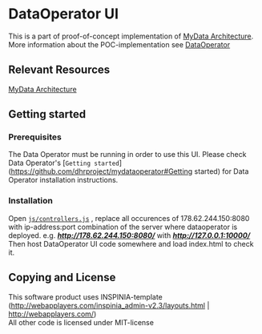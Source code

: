 # DataOperator UI

This is a part of proof-of-concept implementation of [MyData Architecture](https://github.com/HIIT/mydata-stack). More information about the POC-implementation see [DataOperator](https://github.com/dhrproject/mydataoperator)

## Relevant Resources

[MyData Architecture](https://github.com/HIIT/mydata-stack)


## Getting started

### Prerequisites
The Data Operator must be running in order to use this UI.
Please check Data Operator's [```Getting started```](https://github.com/dhrproject/mydataoperator#Getting started) for Data Operator installation instructions.

### Installation
Open [```js/controllers.js```](https://github.com/dhrproject/mydataoperatorui/blob/master/DataOperator-UI/js/controllers.js) , replace all occurences of 178.62.244.150:8080 with ip-address:port combination of the server where dataoperator is deployed. e.g. ***http://178.62.244.150:8080/*** with ***http://127.0.0.1:10000/***  
  Then host DataOperator UI code somewhere and load index.html to check it.


## Copying and License

This software product uses INSPINIA-template (http://webapplayers.com/inspinia_admin-v2.3/layouts.html | http://webapplayers.com/)  
  All other code is licensed under MIT-license

